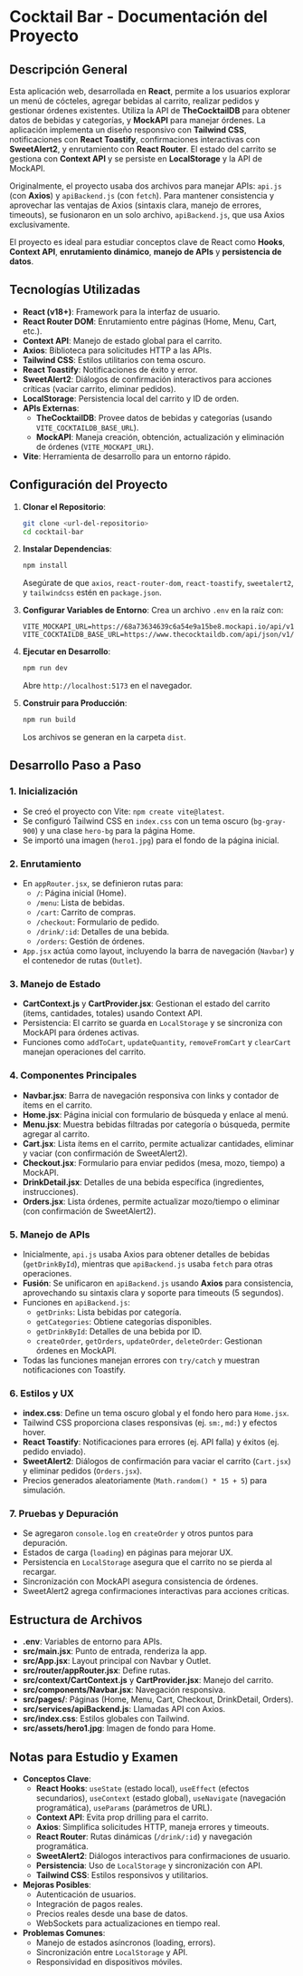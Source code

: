 # Cocktail Bar - Documentación del Proyecto

## Descripción General

Esta aplicación web, desarrollada en **React**, permite a los usuarios explorar un menú de cócteles, agregar bebidas al carrito, realizar pedidos y gestionar órdenes existentes. Utiliza la API de **TheCocktailDB** para obtener datos de bebidas y categorías, y **MockAPI** para manejar órdenes. La aplicación implementa un diseño responsivo con **Tailwind CSS**, notificaciones con **React Toastify**, confirmaciones interactivas con **SweetAlert2**, y enrutamiento con **React Router**. El estado del carrito se gestiona con **Context API** y se persiste en **LocalStorage** y la API de MockAPI.

Originalmente, el proyecto usaba dos archivos para manejar APIs: `api.js` (con **Axios**) y `apiBackend.js` (con `fetch`). Para mantener consistencia y aprovechar las ventajas de Axios (sintaxis clara, manejo de errores, timeouts), se fusionaron en un solo archivo, `apiBackend.js`, que usa Axios exclusivamente.

El proyecto es ideal para estudiar conceptos clave de React como **Hooks**, **Context API**, **enrutamiento dinámico**, **manejo de APIs** y **persistencia de datos**.

## Tecnologías Utilizadas

- **React (v18+)**: Framework para la interfaz de usuario.
- **React Router DOM**: Enrutamiento entre páginas (Home, Menu, Cart, etc.).
- **Context API**: Manejo de estado global para el carrito.
- **Axios**: Biblioteca para solicitudes HTTP a las APIs.
- **Tailwind CSS**: Estilos utilitarios con tema oscuro.
- **React Toastify**: Notificaciones de éxito y error.
- **SweetAlert2**: Diálogos de confirmación interactivos para acciones críticas (vaciar carrito, eliminar pedidos).
- **LocalStorage**: Persistencia local del carrito y ID de orden.
- **APIs Externas**:
  - **TheCocktailDB**: Provee datos de bebidas y categorías (usando `VITE_COCKTAILDB_BASE_URL`).
  - **MockAPI**: Maneja creación, obtención, actualización y eliminación de órdenes (`VITE_MOCKAPI_URL`).
- **Vite**: Herramienta de desarrollo para un entorno rápido.

## Configuración del Proyecto

1. **Clonar el Repositorio**:

   ```bash
   git clone <url-del-repositorio>
   cd cocktail-bar
   ```

2. **Instalar Dependencias**:

   ```bash
   npm install
   ```

   Asegúrate de que `axios`, `react-router-dom`, `react-toastify`, `sweetalert2`, y `tailwindcss` estén en `package.json`.

3. **Configurar Variables de Entorno**: Crea un archivo `.env` en la raíz con:

   ```
   VITE_MOCKAPI_URL=https://68a73634639c6a54e9a15be8.mockapi.io/api/v1
   VITE_COCKTAILDB_BASE_URL=https://www.thecocktaildb.com/api/json/v1/1
   ```

4. **Ejecutar en Desarrollo**:

   ```bash
   npm run dev
   ```

   Abre `http://localhost:5173` en el navegador.

5. **Construir para Producción**:

   ```bash
   npm run build
   ```

   Los archivos se generan en la carpeta `dist`.

## Desarrollo Paso a Paso

### 1. Inicialización

- Se creó el proyecto con Vite: `npm create vite@latest`.
- Se configuró Tailwind CSS en `index.css` con un tema oscuro (`bg-gray-900`) y una clase `hero-bg` para la página Home.
- Se importó una imagen (`hero1.jpg`) para el fondo de la página inicial.

### 2. Enrutamiento

- En `appRouter.jsx`, se definieron rutas para:
  - `/`: Página inicial (Home).
  - `/menu`: Lista de bebidas.
  - `/cart`: Carrito de compras.
  - `/checkout`: Formulario de pedido.
  - `/drink/:id`: Detalles de una bebida.
  - `/orders`: Gestión de órdenes.
- `App.jsx` actúa como layout, incluyendo la barra de navegación (`Navbar`) y el contenedor de rutas (`Outlet`).

### 3. Manejo de Estado

- **CartContext.js** y **CartProvider.jsx**: Gestionan el estado del carrito (items, cantidades, totales) usando Context API.
- Persistencia: El carrito se guarda en `LocalStorage` y se sincroniza con MockAPI para órdenes activas.
- Funciones como `addToCart`, `updateQuantity`, `removeFromCart` y `clearCart` manejan operaciones del carrito.

### 4. Componentes Principales

- **Navbar.jsx**: Barra de navegación responsiva con links y contador de ítems en el carrito.
- **Home.jsx**: Página inicial con formulario de búsqueda y enlace al menú.
- **Menu.jsx**: Muestra bebidas filtradas por categoría o búsqueda, permite agregar al carrito.
- **Cart.jsx**: Lista ítems en el carrito, permite actualizar cantidades, eliminar y vaciar (con confirmación de SweetAlert2).
- **Checkout.jsx**: Formulario para enviar pedidos (mesa, mozo, tiempo) a MockAPI.
- **DrinkDetail.jsx**: Detalles de una bebida específica (ingredientes, instrucciones).
- **Orders.jsx**: Lista órdenes, permite actualizar mozo/tiempo o eliminar (con confirmación de SweetAlert2).

### 5. Manejo de APIs

- Inicialmente, `api.js` usaba Axios para obtener detalles de bebidas (`getDrinkById`), mientras que `apiBackend.js` usaba `fetch` para otras operaciones.
- **Fusión**: Se unificaron en `apiBackend.js` usando **Axios** para consistencia, aprovechando su sintaxis clara y soporte para timeouts (5 segundos).
- Funciones en `apiBackend.js`:
  - `getDrinks`: Lista bebidas por categoría.
  - `getCategories`: Obtiene categorías disponibles.
  - `getDrinkById`: Detalles de una bebida por ID.
  - `createOrder`, `getOrders`, `updateOrder`, `deleteOrder`: Gestionan órdenes en MockAPI.
- Todas las funciones manejan errores con `try/catch` y muestran notificaciones con Toastify.

### 6. Estilos y UX

- **index.css**: Define un tema oscuro global y el fondo hero para `Home.jsx`.
- Tailwind CSS proporciona clases responsivas (ej. `sm:`, `md:`) y efectos hover.
- **React Toastify**: Notificaciones para errores (ej. API falla) y éxitos (ej. pedido enviado).
- **SweetAlert2**: Diálogos de confirmación para vaciar el carrito (`Cart.jsx`) y eliminar pedidos (`Orders.jsx`).
- Precios generados aleatoriamente (`Math.random() * 15 + 5`) para simulación.

### 7. Pruebas y Depuración

- Se agregaron `console.log` en `createOrder` y otros puntos para depuración.
- Estados de carga (`loading`) en páginas para mejorar UX.
- Persistencia en `LocalStorage` asegura que el carrito no se pierda al recargar.
- Sincronización con MockAPI asegura consistencia de órdenes.
- SweetAlert2 agrega confirmaciones interactivas para acciones críticas.

## Estructura de Archivos

- **.env**: Variables de entorno para APIs.
- **src/main.jsx**: Punto de entrada, renderiza la app.
- **src/App.jsx**: Layout principal con Navbar y Outlet.
- **src/router/appRouter.jsx**: Define rutas.
- **src/context/CartContext.js** y **CartProvider.jsx**: Manejo del carrito.
- **src/components/Navbar.jsx**: Navegación responsiva.
- **src/pages/**: Páginas (Home, Menu, Cart, Checkout, DrinkDetail, Orders).
- **src/services/apiBackend.js**: Llamadas API con Axios.
- **src/index.css**: Estilos globales con Tailwind.
- **src/assets/hero1.jpg**: Imagen de fondo para Home.

## Notas para Estudio y Examen

- **Conceptos Clave**:
  - **React Hooks**: `useState` (estado local), `useEffect` (efectos secundarios), `useContext` (estado global), `useNavigate` (navegación programática), `useParams` (parámetros de URL).
  - **Context API**: Evita prop drilling para el carrito.
  - **Axios**: Simplifica solicitudes HTTP, maneja errores y timeouts.
  - **React Router**: Rutas dinámicas (`/drink/:id`) y navegación programática.
  - **SweetAlert2**: Diálogos interactivos para confirmaciones de usuario.
  - **Persistencia**: Uso de `LocalStorage` y sincronización con API.
  - **Tailwind CSS**: Estilos responsivos y utilitarios.
- **Mejoras Posibles**:
  - Autenticación de usuarios.
  - Integración de pagos reales.
  - Precios reales desde una base de datos.
  - WebSockets para actualizaciones en tiempo real.
- **Problemas Comunes**:
  - Manejo de estados asíncronos (loading, errors).
  - Sincronización entre `LocalStorage` y API.
  - Responsividad en dispositivos móviles.